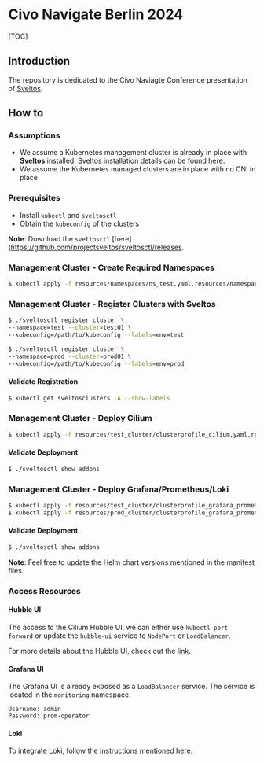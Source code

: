 # Civo Navigate Berlin 2024

[TOC]

## Introduction
The repository is dedicated to the Civo Naviagte Conference presentation of [Sveltos](https://github.com/projectsveltos).

## How to

### Assumptions
- We assume a Kubernetes management cluster is already in place with **Sveltos** installed. Sveltos installation details can be found [here](https://projectsveltos.github.io/sveltos/getting_started/install/install/).
- We assume the Kubernetes managed clusters are in place with no CNI in place

### Prerequisites
- Install `kubectl` and `sveltosctl`
- Obtain the `kubeconfig` of the clusters

**Note**: Download the `sveltosctl` [here](https://github.com/projectsveltos/sveltosctl/releases.

### Management Cluster - Create Required Namespaces
```bash
$ kubectl apply -f resources/namespaces/ns_test.yaml,resources/namespaces/ns_prod.yaml
```

### Management Cluster - Register Clusters with Sveltos

```bash
$ ./sveltosctl register cluster \
--namespace=test --cluster=test01 \
--kubeconfig=/path/to/kubeconfig --labels=env=test

$ ./sveltosctl register cluster \
--namespace=prod --cluster=prod01 \
--kubeconfig=/path/to/kubeconfig --labels=env=prod
```

#### Validate Registration

```bash
$ kubectl get sveltosclusters -A --show-labels
```

### Management Cluster - Deploy Cilium

```bash
$ kubectl apply -f resources/test_cluster/clusterprofile_cilium.yaml,resources/prod_cluster/clusterprofile_cilium.yaml
```

#### Validate Deployment

```bash
$ ./sveltosctl show addons
```

### Management Cluster - Deploy Grafana/Prometheus/Loki

```bash
$ kubectl apply -f resources/test_cluster/clusterprofile_grafana_prometheus.yaml,resources/test_cluster/clusterprofile_loki.yaml
$ kubectl apply -f resources/prod_cluster/clusterprofile_grafana_prometheus.yaml,resources/prod_cluster/clusterprofile_loki.yaml
```

#### Validate Deployment

```bash
$ ./sveltosctl show addons
```

**Note**: Feel free to update the Helm chart versions mentioned in the manifest files.

### Access Resources

#### Hubble UI
The access to the Cilium Hubble UI, we can either use `kubectl port-forward` or update the `hubble-ui` service to `NodePort` or `LoadBalancer`.

For more details about the Hubble UI, check out the [link](https://docs.cilium.io/en/v1.15/gettingstarted/hubble/).

#### Grafana UI
The Grafana UI is already exposed as a `LoadBalancer` service. The service is located in the `monitoring` namespace.

```
Username: admin
Password: prom-operator
```

#### Loki
To integrate Loki, follow the instructions mentioned [here](https://medium.com/devops-dev/5-step-approach-automate-kubernetes-monitoring-with-projectsveltos-grafana-prometheus-and-loki-696fa7201e5b).